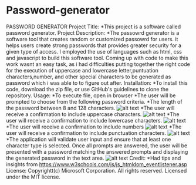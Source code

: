 # Password-generator
PASSWORD GENERATOR
Project Title:
*This project is a software called password generator.
Project Description:
*The passowrd generator is a software tool that creates random or customized passowrd for users. it helps users create strong passwords that provides greater security for a given type of access. I employed the use of languages such as html, css and javascript to build this software tool. Coming up with code to make this work wasnt an easy task, as i had difficulties putting together the right code for the execution of uppercase and lowercase letter,puntuation characters,number, and other special characters to be generated as password which i was able to to figure out after.
Installation:
*To install this code, download the zip file, or use GitHub's guidelines to clone the repository.
Usage:
*To execute file, open in browser
*The user will be prompted to choose from the following password criteria. 
*The length of the password between 8 and 128 characters.
![alt text](assets/image/20240215_213323)
*The user will receive a confirmation to include uppercase characters.
![alt text](assets/image/20240215_213348)
*The user will receive a confirmation to include lowercase characters.
![alt text](assets/image/20240215_213354)
*The user will receive a confirmation to include numbers
![alt text](assets/image/20240215_213404)
*The user will receive a confirmation to include punctuation characters.
![alt text](assets/image/20240215_213411)
*The application will validate user input and ensure that at least one character type is selected. Once all prompts are answered, the user will be presented with a password matching the answered prompts and displaying the generated password in the text area.
![alt text](assets/image/20240215_213419)
Credit:
*Had tips and insights from https://www.w3schools.com/js/js_htmldom_eventlistener.asp
License:
Copyrightt(c) Microsoft Corporation. All rights reserved.
Licensed under the MIT license.

